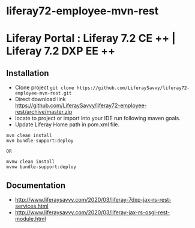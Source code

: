 # liferay72-employee-mvn-rest
# Liferay Portal : Liferay 7.2 CE ++ | Liferay 7.2 DXP EE ++
## Installation
* Clone project
`git clone https://github.com/LiferaySavvy/liferay72-employee-mvn-rest.git` 
* Direct download link   
https://github.com/LiferaySavvy/liferay72-employee-rest/archive/master.zip  
* locate to project or import into your IDE run following maven goals.  
* Update Liferay Home path in pom.xml file.
```
mvn clean install
mvn bundle-support:deploy  

OR 

mvnw clean install
mvnw bundle-support:deploy
````
## Documentation 
* http://www.liferaysavvy.com/2020/03/liferay-7dxp-jax-rs-rest-services.html
* http://www.liferaysavvy.com/2020/03/liferay-jax-rs-osgi-rest-module.html 
